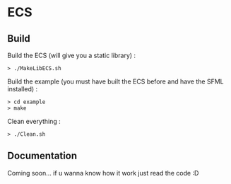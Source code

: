 # ECS

## Build

Build the ECS (will give you a static library) :
```
> ./MakeLibECS.sh
```
Build the example (you must have built the ECS before and have the SFML installed) :
```
> cd example
> make
```
Clean everything :
```
> ./Clean.sh
```

## Documentation

Coming soon...
if u wanna know how it work just read the code :D